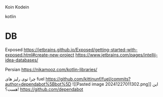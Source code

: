 
Koin
Kodein


kotlin

# DB
Exposed
https://jetbrains.github.io/Exposed/getting-started-with-exposed.html#create-new-project
https://www.jetbrains.com/pages/intellij-idea-databases/

Persian
https://nikamooz.com/kotlin-libraries/



چرا توی رلیز های fuel 
https://github.com/kittinunf/fuel/commits?author=dependabot%5Bbot%5D
![[Pasted image 20241227011302.png]]
این هست؟!
https://github.com/dependabot

